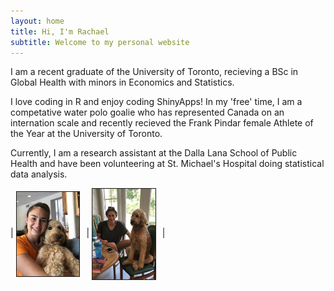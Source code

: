 ```yaml
---
layout: home
title: Hi, I'm Rachael
subtitle: Welcome to my personal website
---
```


<p>I am a recent graduate of the University of Toronto, recieving a BSc in Global Health with minors in Economics and Statistics. </p>

<p>I love coding in R and enjoy coding ShinyApps! In my 'free' time, I am a competative water polo goalie who has represented Canada on an internation scale and recently recieved the Frank Pindar female Athlete of the Year at the University of Toronto. </p> 

<p>Currently, I am a research assistant at the Dalla Lana School of Public Health and have been volunteering at St. Michael's Hospital doing statistical data analysis. </p> 

|  <img src="/assets/img/IMG_1841.JPG" style="width:20%; border:1px solid; margin-right: 10px" align="center">| <img src="/assets/img/5db68156-82ef-4628-adeb-63ae01bff1f0.JPG" style="width:20%; border:1px solid; margin-right: 10px" align="center">|

